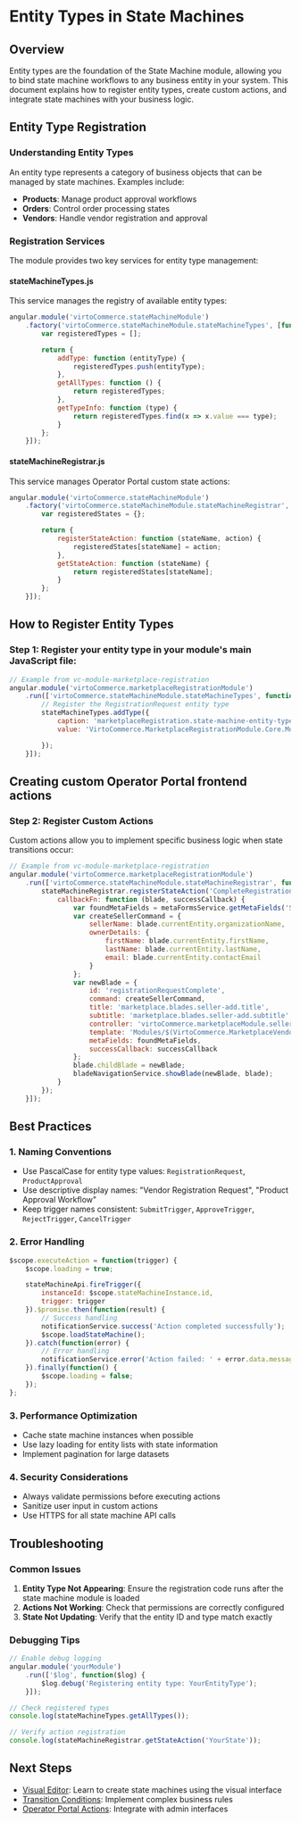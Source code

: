 # Entity Types in State Machines

## Overview

Entity types are the foundation of the State Machine module, allowing you to bind state machine workflows to any business entity in your system. This document explains how to register entity types, create custom actions, and integrate state machines with your business logic.

## Entity Type Registration

### Understanding Entity Types

An entity type represents a category of business objects that can be managed by state machines. Examples include:
- **Products**: Manage product approval workflows
- **Orders**: Control order processing states
- **Vendors**: Handle vendor registration and approval

### Registration Services

The module provides two key services for entity type management:

#### stateMachineTypes.js
This service manages the registry of available entity types:

```javascript
angular.module('virtoCommerce.stateMachineModule')
    .factory('virtoCommerce.stateMachineModule.stateMachineTypes', [function () {
        var registeredTypes = [];

        return {
            addType: function (entityType) {
                registeredTypes.push(entityType);
            },
            getAllTypes: function () {
                return registeredTypes;
            },
            getTypeInfo: function (type) {
                return registeredTypes.find(x => x.value === type);
            }
        };
    }]);
```

#### stateMachineRegistrar.js
This service manages Operator Portal custom state actions:

```javascript
angular.module('virtoCommerce.stateMachineModule')
    .factory('virtoCommerce.stateMachineModule.stateMachineRegistrar', [function () {
        var registeredStates = {};

        return {
            registerStateAction: function (stateName, action) {
                registeredStates[stateName] = action;
            },
            getStateAction: function (stateName) {
                return registeredStates[stateName];
            }
        };
    }]);
```

## How to Register Entity Types

### Step 1: Register your entity type in your module's main JavaScript file:

```javascript
// Example from vc-module-marketplace-registration
angular.module('virtoCommerce.marketplaceRegistrationModule')
    .run(['virtoCommerce.stateMachineModule.stateMachineTypes', function (stateMachineTypes) {
        // Register the RegistrationRequest entity type
        stateMachineTypes.addType({
            caption: 'marketplaceRegistration.state-machine-entity-types.registration-request',
            value: 'VirtoCommerce.MarketplaceRegistrationModule.Core.Models.RegistrationRequest'

        });
    }]);
```

## Creating custom Operator Portal frontend actions

### Step 2: Register Custom Actions

Custom actions allow you to implement specific business logic when state transitions occur:

```javascript
// Example from vc-module-marketplace-registration
angular.module('virtoCommerce.marketplaceRegistrationModule')
    .run(['virtoCommerce.stateMachineModule.stateMachineRegistrar', function (stateMachineRegistrar) {
        stateMachineRegistrar.registerStateAction('CompleteRegistrationRequest', {
            callbackFn: function (blade, successCallback) {
                var foundMetaFields = metaFormsService.getMetaFields('SellerAdd');
                var createSellerCommand = {
                    sellerName: blade.currentEntity.organizationName,
                    ownerDetails: {
                        firstName: blade.currentEntity.firstName,
                        lastName: blade.currentEntity.lastName,
                        email: blade.currentEntity.contactEmail
                    }
                };
                var newBlade = {
                    id: 'registrationRequestComplete',
                    command: createSellerCommand,
                    title: 'marketplace.blades.seller-add.title',
                    subtitle: 'marketplace.blades.seller-add.subtitle',
                    controller: 'virtoCommerce.marketplaceModule.sellerAddController',
                    template: 'Modules/$(VirtoCommerce.MarketplaceVendor)/Scripts/blades/seller-add.tpl.html',
                    metaFields: foundMetaFields,
                    successCallback: successCallback
                };
                blade.childBlade = newBlade;
                bladeNavigationService.showBlade(newBlade, blade);
            }
        });
    }]);
```

## Best Practices

### 1. Naming Conventions
- Use PascalCase for entity type values: `RegistrationRequest`, `ProductApproval`
- Use descriptive display names: "Vendor Registration Request", "Product Approval Workflow"
- Keep trigger names consistent: `SubmitTrigger`, `ApproveTrigger`, `RejectTrigger`, `CancelTrigger`

### 2. Error Handling
```javascript
$scope.executeAction = function(trigger) {
    $scope.loading = true;

    stateMachineApi.fireTrigger({
        instanceId: $scope.stateMachineInstance.id,
        trigger: trigger
    }).$promise.then(function(result) {
        // Success handling
        notificationService.success('Action completed successfully');
        $scope.loadStateMachine();
    }).catch(function(error) {
        // Error handling
        notificationService.error('Action failed: ' + error.data.message);
    }).finally(function() {
        $scope.loading = false;
    });
};
```

### 3. Performance Optimization
- Cache state machine instances when possible
- Use lazy loading for entity lists with state information
- Implement pagination for large datasets

### 4. Security Considerations
- Always validate permissions before executing actions
- Sanitize user input in custom actions
- Use HTTPS for all state machine API calls

## Troubleshooting

### Common Issues

1. **Entity Type Not Appearing**: Ensure the registration code runs after the state machine module is loaded
2. **Actions Not Working**: Check that permissions are correctly configured
3. **State Not Updating**: Verify that the entity ID and type match exactly

### Debugging Tips

```javascript
// Enable debug logging
angular.module('yourModule')
    .run(['$log', function($log) {
        $log.debug('Registering entity type: YourEntityType');
    }]);

// Check registered types
console.log(stateMachineTypes.getAllTypes());

// Verify action registration
console.log(stateMachineRegistrar.getStateAction('YourState'));
```

## Next Steps

- [Visual Editor](04-visual-editor.md): Learn to create state machines using the visual interface
- [Transition Conditions](05-transition-conditions.md): Implement complex business rules
- [Operator Portal Actions](06-operator-portal-actions.md): Integrate with admin interfaces
